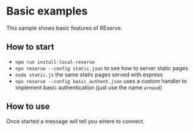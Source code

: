 # Basic examples

This sample shows basic features of REserve.

## How to start

* `npm run install-local-reserve`
* `npx reserve --config static.json` to see how to server static pages
* `node static.js` the same static pages served with express
* `npx reserve --config basic_authent.json` uses a custom handler to implement basic authentication (just use the name `arnaud`)

## How to use

Once started a message will tell you where to connect.